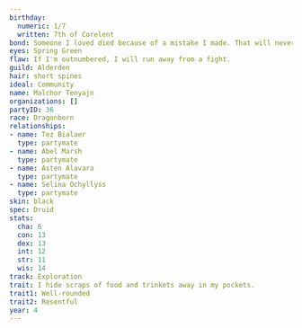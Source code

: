 ```yaml
---
birthday:
  numeric: 1/7
  written: 7th of Corelent
bond: Someone I loved died because of a mistake I made. That will never happen again.
eyes: Spring Green
flaw: If I'm outnumbered, I will run away from a fight.
guild: Alderden
hair: short spines
ideal: Community
name: Malchor Tenyajn
organizations: []
partyID: 36
race: Dragonborn
relationships:
- name: Tez Bialaer
  type: partymate
- name: Abel Marsh
  type: partymate
- name: Asten Alavara
  type: partymate
- name: Selina Ochyllyss
  type: partymate
skin: black
spec: Druid
stats:
  cha: 6
  con: 13
  dex: 13
  int: 12
  str: 11
  wis: 14
track: Exploration
trait: I hide scraps of food and trinkets away in my pockets.
trait1: Well-rounded
trait2: Resentful
year: 4
---
```

